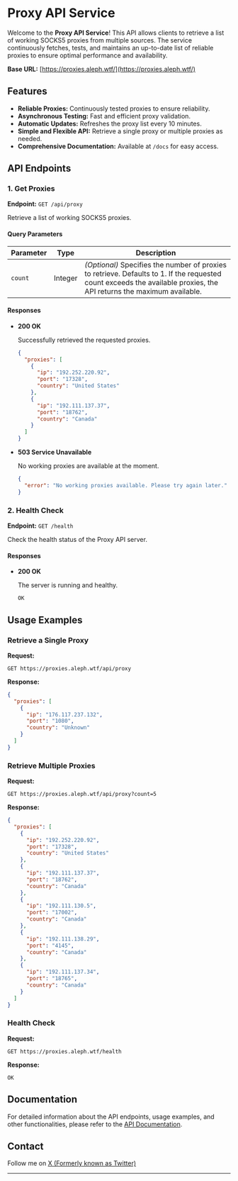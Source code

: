 # Proxy API Service

Welcome to the **Proxy API Service**! This API allows clients to retrieve a list of working SOCKS5 proxies from multiple sources. The service continuously fetches, tests, and maintains an up-to-date list of reliable proxies to ensure optimal performance and availability.

**Base URL:** [https://proxies.aleph.wtf/](https://proxies.aleph.wtf/)

## Features

- **Reliable Proxies:** Continuously tested proxies to ensure reliability.
- **Asynchronous Testing:** Fast and efficient proxy validation.
- **Automatic Updates:** Refreshes the proxy list every 10 minutes.
- **Simple and Flexible API:** Retrieve a single proxy or multiple proxies as needed.
- **Comprehensive Documentation:** Available at `/docs` for easy access.

## API Endpoints

### 1. Get Proxies

**Endpoint:** `GET /api/proxy`

Retrieve a list of working SOCKS5 proxies.

#### Query Parameters

| Parameter | Type    | Description                                                                                                                                                           |
| --------- | ------- | --------------------------------------------------------------------------------------------------------------------------------------------------------------------- |
| `count`   | Integer | *(Optional)* Specifies the number of proxies to retrieve. Defaults to 1. If the requested count exceeds the available proxies, the API returns the maximum available. |

#### Responses

- **200 OK**

  Successfully retrieved the requested proxies.

  ```json
  {
    "proxies": [
      {
        "ip": "192.252.220.92",
        "port": "17328",
        "country": "United States"
      },
      {
        "ip": "192.111.137.37",
        "port": "18762",
        "country": "Canada"
      }
    ]
  }
  ```

- **503 Service Unavailable**

  No working proxies are available at the moment.

  ```json
  {
    "error": "No working proxies available. Please try again later."
  }
  ```

### 2. Health Check

**Endpoint:** `GET /health`

Check the health status of the Proxy API server.

#### Responses

- **200 OK**

  The server is running and healthy.
  ```
  OK
  ```

## Usage Examples

### Retrieve a Single Proxy

**Request:**

```
GET https://proxies.aleph.wtf/api/proxy
```

**Response:**

```json
{
  "proxies": [
    {
      "ip": "176.117.237.132",
      "port": "1080",
      "country": "Unknown"
    }
  ]
}
```

### Retrieve Multiple Proxies

**Request:**

```
GET https://proxies.aleph.wtf/api/proxy?count=5
```

**Response:**

```json
{
  "proxies": [
    {
      "ip": "192.252.220.92",
      "port": "17328",
      "country": "United States"
    },
    {
      "ip": "192.111.137.37",
      "port": "18762",
      "country": "Canada"
    },
    {
      "ip": "192.111.130.5",
      "port": "17002",
      "country": "Canada"
    },
    {
      "ip": "192.111.138.29",
      "port": "4145",
      "country": "Canada"
    },
    {
      "ip": "192.111.137.34",
      "port": "18765",
      "country": "Canada"
    }
  ]
}
```

### Health Check

**Request:**

```
GET https://proxies.aleph.wtf/health
```

**Response:**

```
OK
```

## Documentation

For detailed information about the API endpoints, usage examples, and other functionalities, please refer to the [API Documentation](https://proxies.aleph.wtf/docs).

## Contact

Follow me on [X (Formerly known as Twitter)](https://twitter.com/hey_itsmyturn)

---


